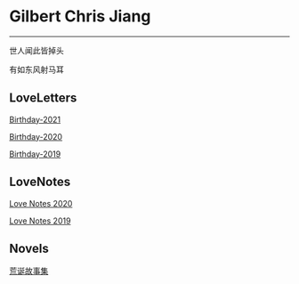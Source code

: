 # Gilbert Chris Jiang
___
世人闻此皆掉头

有如东风射马耳

## LoveLetters

[Birthday-2021](_posts/loveLetter/2021-2-5-loveLetter.md)

[Birthday-2020](_posts/loveLetter/2020-2-5-loveLetter.md)

[Birthday-2019](_posts/loveLetter/2019-2-5-loveLetter.md)

## LoveNotes

[Love Notes 2020](_posts/together/2021-2-2-together.md)

[Love Notes 2019](_posts/together/2020-2-13-together.md)

## Novels

[荒诞故事集](Absurd.md)



